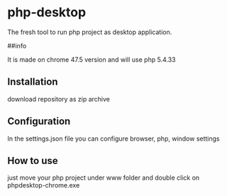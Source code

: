 # php-desktop
The fresh tool to run php project as desktop application.

##info

It is made on chrome 47.5 version and will use php 5.4.33

## Installation

download repository as zip archive



## Configuration

In the settings.json file you can configure browser,  php, window settings

## How to use

just move your php project under www folder and double click on phpdesktop-chrome.exe


